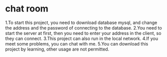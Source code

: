 # chat room
1.To start this project, you need to download database mysql, and change the address and the password of connecting to the database.
2.You need to start the server at first, then you need to enter your address in the client, so they can connect.
3.This project can also run in the local network.
4.If you meet some problems, you can chat with me.
5.You can download this project by learning, other usage are not permitted.
